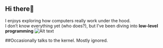 ## Hi there👋

I enjoys exploring how computers really work under the hood.  
I don’t know everything yet (who does?), but I’ve been diving into 
**low-level programming**                                          ![Alt text](https://media.tenor.com/nW_yTOndgdcAAAAm/heart-cat.webp)

##Occasionally talks to the kernel. Mostly ignored.
